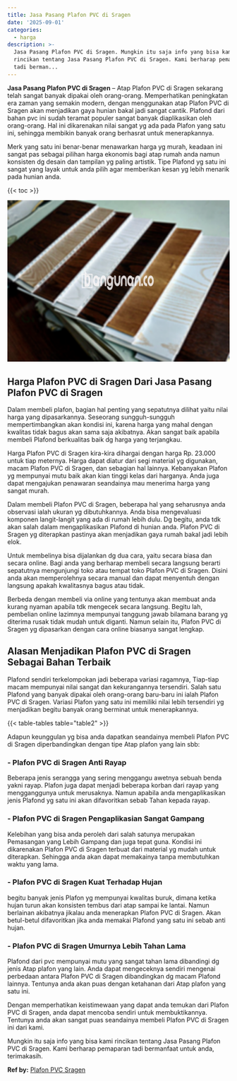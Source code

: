 ```yaml
---
title: Jasa Pasang Plafon PVC di Sragen
date: '2025-09-01'
categories:
  - harga
description: >-
  Jasa Pasang Plafon PVC di Sragen. Mungkin itu saja info yang bisa kami
  rincikan tentang Jasa Pasang Plafon PVC di Sragen. Kami berharap pemaparan
  tadi berman...
---
```


**Jasa Pasang Plafon PVC di Sragen** – Atap Plafon PVC di Sragen sekarang telah sangat banyak dipakai oleh orang-orang. Memperhatikan peningkatan era zaman yang semakin modern, dengan menggunakan atap Plafon PVC di Sragen akan menjadikan gaya hunian bakal jadi sangat cantik. Plafond dari bahan pvc ini sudah teramat populer sangat banyak diaplikasikan oleh orang-orang. Hal ini dikarenakan nilai sangat yg ada pada Plafon yang satu ini, sehingga membikin banyak orang berhasrat untuk menerapkannya.

Merk yang satu ini benar-benar menawarkan harga yg murah, keadaan ini sangat pas sebagai pilihan harga ekonomis bagi atap rumah anda namun konsisten dg desain dan tampilan yg paling artistik. Tipe Plafond yg satu ini sangat yang layak untuk anda pilih agar memberikan kesan yg lebih menarik pada hunian anda.

{{< toc >}}

![Jasa Pasang Plafon PVC di Sragen](/images/flafond-pvc-murah17.png)

## Harga Plafon PVC di Sragen Dari Jasa Pasang Plafon PVC di Sragen

Dalam membeli plafon, bagian hal penting yang sepatutnya dilihat yaitu nilai harga yang dipasarkannya. Seseorang sungguh-sungguh mempertimbangkan akan kondisi ini, karena harga yang mahal dengan kwalitas tidak bagus akan sama saja akibatnya. Akan sangat baik apabila membeli Plafond berkualitas baik dg harga yang terjangkau.

Harga Plafon PVC di Sragen kira-kira dihargai dengan harga Rp. 23.000 untuk tiap meternya. Harga dapat diatur dari segi material yg digunakan, macam Plafon PVC di Sragen, dan sebagian hal lainnya. Kebanyakan Plafon yg mempunyai mutu baik akan kian tinggi kelas dari harganya. Anda juga dapat mengajukan penawaran seandainya mau menerima harga yang sangat murah.

Dalam membeli Plafon PVC di Sragen, beberapa hal yang seharusnya anda observasi ialah ukuran yg dibutuhkannya. Anda bisa mengevaluasi komponen langit-langit yang ada di rumah lebih dulu. Dg begitu, anda tdk akan salah dalam mengaplikasikan Plafond di hunian anda. Plafon PVC di Sragen yg diterapkan pastinya akan menjadikan gaya rumah bakal jadi lebih elok.

Untuk membelinya bisa dijalankan dg dua cara, yaitu secara biasa dan secara online. Bagi anda yang berharap membeli secara langsung berarti sepatutnya mengunjungi toko atau tempat toko Plafon PVC di Sragen. Disini anda akan memperolehnya secara manual dan dapat menyentuh dengan langsung apakah kwalitasnya bagus atau tidak.

Berbeda dengan membeli via online yang tentunya akan membuat anda kurang nyaman apabila tdk mengecek secara langsung. Begitu lah, pembelian online lazimnya mempunyai tanggung jawab bilamana barang yg diterima rusak tidak mudah untuk diganti. Namun selain itu, Plafon PVC di Sragen yg dipasarkan dengan cara online biasanya sangat lengkap.

## Alasan Menjadikan Plafon PVC di Sragen Sebagai Bahan Terbaik

Plafond sendiri terkelompokan jadi beberapa variasi ragamnya, Tiap-tiap macam mempunyai nilai sangat dan kekurangannya tersendiri. Salah satu Plafond yang banyak dipakai oleh orang-orang baru-baru ini ialah Plafon PVC di Sragen. Variasi Plafon yang satu ini memiliki nilai lebih tersendiri yg menjadikan begitu banyak orang berminat untuk menerapkannya.

{{< table-tables table="table2" >}}

Adapun keunggulan yg bisa anda dapatkan seandainya membeli Plafon PVC di Sragen diperbandingkan dengan tipe Atap plafon yang lain sbb:

### \- Plafon PVC di Sragen Anti Rayap

Beberapa jenis serangga yang sering menggangu awetnya sebuah benda yakni rayap. Plafon juga dapat menjadi beberapa korban dari rayap yang mengganggunya untuk merusaknya. Namun apabila anda mengaplikasikan jenis Plafond yg satu ini akan difavoritkan sebab Tahan kepada rayap.

### \- Plafon PVC di Sragen Pengaplikasian Sangat Gampang

Kelebihan yang bisa anda peroleh dari salah satunya merupakan Pemasangan yang Lebih Gampang dan juga tepat guna. Kondisi ini dikarenakan Plafon PVC di Sragen terbuat dari material yg mudah untuk diterapkan. Sehingga anda akan dapat memakainya tanpa membutuhkan waktu yang lama.

### \- Plafon PVC di Sragen Kuat Terhadap Hujan

begitu banyak jenis Plafon yg mempunyai kwalitas buruk, dimana ketika hujan turun akan konsisten tembus dari atap sampai ke lantai. Namun berlainan akibatnya jikalau anda menerapkan Plafon PVC di Sragen. Akan betul-betul difavoritkan jika anda memakai Plafond yang satu ini sebab anti hujan.

### \- Plafon PVC di Sragen Umurnya Lebih Tahan Lama

Plafond dari pvc mempunyai mutu yang sangat tahan lama dibandingi dg jenis Atap plafon yang lain. Anda dapat mengeceknya sendiri mengenai perbedaan antara Plafon PVC di Sragen dibandingkan dg macam Plafond lainnya. Tentunya anda akan puas dengan ketahanan dari Atap plafon yang satu ini.

Dengan memperhatikan keistimewaan yang dapat anda temukan dari Plafon PVC di Sragen, anda dapat mencoba sendiri untuk membuktikannya. Tentunya anda akan sangat puas seandainya membeli Plafon PVC di Sragen ini dari kami.

Mungkin itu saja info yang bisa kami rincikan tentang Jasa Pasang Plafon PVC di Sragen. Kami berharap pemaparan tadi bermanfaat untuk anda, terimakasih.

**Ref by:** [Plafon PVC Sragen](https://id.wikipedia.org/wiki/Plafon)
